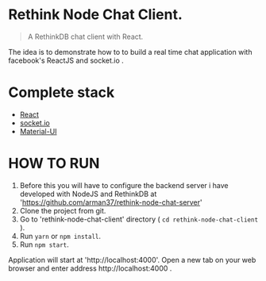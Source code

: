 # Rethink Node Chat Client.

> A RethinkDB chat client with React.

The idea is to demonstrate how to to build a real time chat application with facebook's ReactJS and socket.io .

# Complete stack #

* [React](https://facebook.github.io/react)
* [socket.io](http://socket.io)
* [Material-UI](http://www.material-ui.com/#/)

HOW TO RUN
========
1. Before this you will have to configure the backend server i have developed with NodeJS and RethinkDB at 'https://github.com/arman37/rethink-node-chat-server'
2. Clone the project from git.
3. Go to 'rethink-node-chat-client' directory ( `cd rethink-node-chat-client` ).
4. Run `yarn` or `npm install`.
5. Run `npm start`.

Application will start at 'http://localhost:4000'. Open a new tab on your web browser and enter address http://localhost:4000 .
